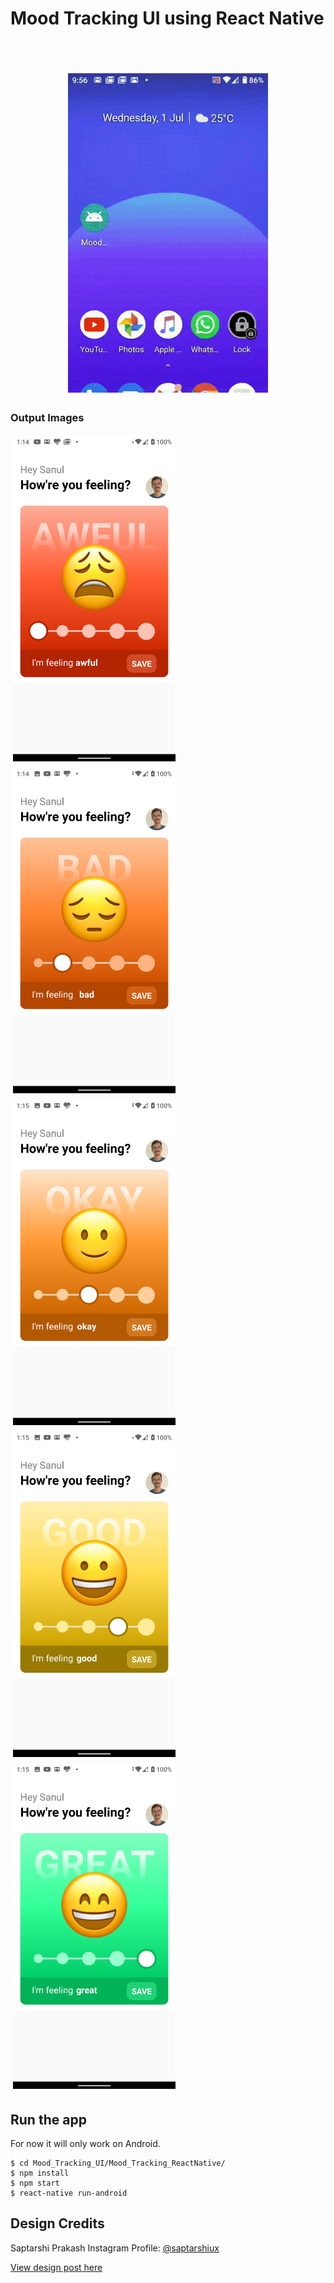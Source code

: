 # Mood Tracking UI using React Native
<br><br>

<p align="center">
<img style="padding:4px" src="/output/output.gif" width="320"/>
</p>

### Output Images
<p float="left">
  <img style="padding:4px" src="/output/awful_output.png" width="260" />
  <img style="padding:4px" src="/output/bad_output.png" width="260" /> 
  <img style="padding:4px" src="/output/okay_output.png" width="260" />
  <img style="padding:4px" src="/output/good_output.png" width="260" />
  <img style="padding:4px" src="/output/great_output.png" width="260" />
</p>

## Run the app
For now it will only work on Android.
```
$ cd Mood_Tracking_UI/Mood_Tracking_ReactNative/
$ npm install
$ npm start
$ react-native run-android
```

## Design Credits
Saptarshi Prakash
Instagram Profile: [@saptarshiux](https://instagram.com/saptarshiux?igshid=1bx0v75j6fjih)

[View design post here](https://www.instagram.com/p/B8ZNF4VjMv9/?igshid=1dya3zxr8wk0n)
